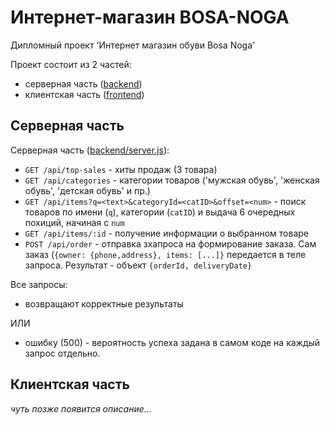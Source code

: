 # Интернет-магазин BOSA-NOGA
Дипломный проект 'Интернет магазин обуви Bosa Noga'

Проект состоит из 2 частей:
* серверная часть ([backend](backend))
* клиентская часть ([frontend](frontend))


## Серверная часть
Серверная часть ([backend/server.js](backend/server.js)):
* `GET /api/top-sales` - хиты продаж (3 товара)
* `GET /api/categories` - категории товаров ('мужская обувь', 'женская обувь', 'детская обувь' и пр.)
* `GET /api/items?q=<text>&categoryId=<catID>&offset=<num>` - поиск товаров по имени (`q`), категории (`catID`) и выдача 6 очередных похиций, начиная с `num`
* `GET /api/items/:id` - получение информации о выбранном товаре
* `POST /api/order` - отправка зхапроса на формирование заказа. Сам заказ (`{owner: {phone,address}, items: [...]}` передается в теле запроса. Результат - объект `{orderId, deliveryDate}`


Все запросы:
* возвращают корректные результаты 

ИЛИ

* ошибку (500) - вероятность успеха задана в самом коде на каждый запрос отдельно.


## Клиентская часть

_чуть позже появится описание..._
